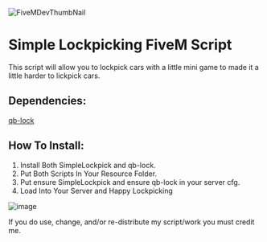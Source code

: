 
![FiveMDevThumbNail](https://user-images.githubusercontent.com/102629991/171970595-522d7b63-c0d4-4609-a984-36d83d7944e3.png)

# Simple Lockpicking FiveM Script

This script will allow you to lockpick cars with a little mini game to made it a little harder to lickpick cars. 

## Dependencies:

[qb-lock](https://github.com/Tex27/qb-lock)

## How To Install:

1. Install Both SimpleLockpick and qb-lock.
2. Put Both Scripts In Your Resource Folder.
3. Put ensure SimpleLockpick and ensure qb-lock in your server cfg.
4. Load Into Your Server and Happy Lockpicking

![image](https://user-images.githubusercontent.com/102629991/171970912-77a4b879-8f0d-4fbf-9a8f-26fb413e316c.png)


If you do use, change, and/or re-distribute my script/work you must credit me.
